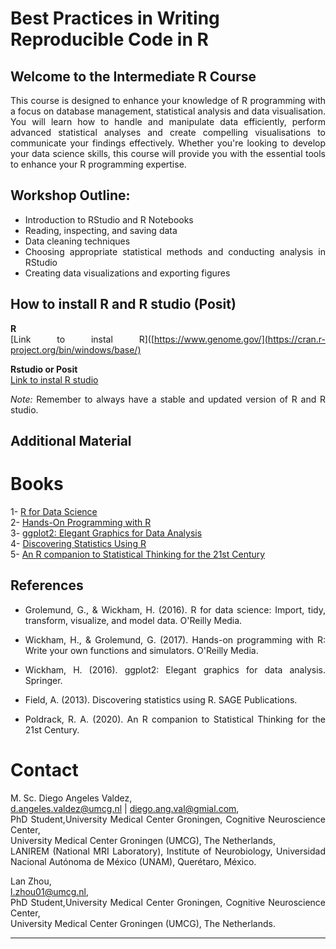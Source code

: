 # Best Practices in Writing Reproducible Code in R

## Welcome to the Intermediate R Course

This course is designed to enhance your knowledge of R programming with a focus on database management, statistical analysis and data visualisation. You will learn how to handle and manipulate data efficiently, perform advanced statistical analyses and create compelling visualisations to communicate your findings effectively. Whether you're looking to develop your data science skills, this course will provide you with the essential tools to enhance your R programming expertise.

## Workshop Outline:

- Introduction to RStudio and R Notebooks
- Reading, inspecting, and saving data
- Data cleaning techniques
- Choosing appropriate statistical methods and conducting analysis in RStudio
- Creating data visualizations and exporting figures

## How to install R  and R studio (Posit)   

**R**   
[Link to instal R]([https://www.genome.gov/](https://cran.r-project.org/bin/windows/base/)

**Rstudio or Posit**    
[Link to instal R studio](https://cran.r-project.org/bin/windows/base/)

*Note:* Remember to always have a stable and updated version of R and R studio.

## Additional Material 

# Books 

  
 1- [R for Data Science](https://r4ds.had.co.nz/)   
 2- [Hands-On Programming with R](https://rstudio-education.github.io/hopr/)      
 3- [ggplot2: Elegant Graphics for Data Analysis](https://ggplot2-book.org/)   
 4- [Discovering Statistics Using R]()   
 5- [An R companion to Statistical Thinking for the 21st Century](https://statsthinking21.github.io/statsthinking21-R-site/)      

## References 

- Grolemund, G., & Wickham, H. (2016). R for data science: Import, tidy, transform, visualize, and model data. O'Reilly Media.

- Wickham, H., & Grolemund, G. (2017). Hands-on programming with R: Write your own functions and simulators. O'Reilly Media.

- Wickham, H. (2016). ggplot2: Elegant graphics for data analysis. Springer.

- Field, A. (2013). Discovering statistics using R. SAGE Publications.

- Poldrack, R. A. (2020). An R companion to Statistical Thinking for the 21st Century.


# Contact 

M. Sc. Diego Angeles Valdez,    
d.angeles.valdez@umcg.nl | diego.ang.val@gmial.com,   
PhD Student,University Medical Center Groningen, Cognitive Neuroscience Center,    
University Medical Center Groningen (UMCG), The Netherlands,    
LANIREM (National MRI Laboratory), Institute of Neurobiology, Universidad Nacional Autónoma de México (UNAM), Querétaro, México.   

Lan Zhou,       
l.zhou01@umcg.nl,   
PhD Student,University Medical Center Groningen, Cognitive Neuroscience Center,    
University Medical Center Groningen (UMCG), The Netherlands. 

---

<style>
p, li {
  text-align: justify;
}
</style>
